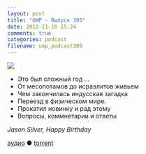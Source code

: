 ```yaml
---
layout: post
title: "UWP - Выпуск 305"
date: 2012-11-16 15:24
comments: true
categories: podcast
filename: ump_podcast305
---
```

![](https://podcast.umputun.com/images/uwp/uwp305.jpg)

- Это был сложный год ...
- От месопотамов до исраэлитов живьем
- Чем закончилась индусская загадка
- Переезд в физическом мире.
- Прокатил новинку и рад этому
- Вопросы, коммнетарии и ответы

_Jason Silver, Happy Birthday_

[аудио](https://podcast.umputun.com/media/ump_podcast305.mp3) ● [torrent](http://archive.rucast.net/uwp/media/ump_podcast305.mp3.torrent)

<audio src="https://podcast.umputun.com/media/ump_podcast305.mp3" preload="none"></audio>
